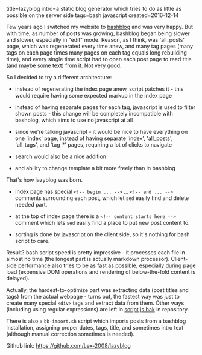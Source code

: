 title=lazyblog
intro=a static blog generator which tries to do as little as possible on the server side
tags=bash javascript
created=2016-12-14


Few years ago I switched my website to [bashblog][bb] and was very happy.
But with time, as number of posts was growing,
bashblog began being slower and slower,
especially in "edit" mode.
Reason, as I think, was 'all_posts' page, which was regenerated every time anew,
and many tag pages (many tags on each page times many pages on each tag equals long rebuilding time),
and every single time script had to open each post page to read title (and maybe some text) from it.
Not very good.

[bb]: https://github.com/cfenollosa/bashblog

So I decided to try a different architecture:

* instead of regenerating the index page anew, script patches it -
  this would require having some expected markup in the index page

* instead of having separate pages for each tag, javascript is used to filter shown posts -
  this change will be completely incompatible with bashblog, which aims to use no javascript at all

* since we're talking javascript - it would be nice to have everything on one 'index' page, instead of having separate 'index', 'all\_posts', 'all\_tags', and 'tag\_*' pages, requiring a lot of clicks to navigate

* search would also be a nice addition

* and ability to change template a bit more freely than in bashblog

That's how lazyblog was born.

* index page has special `<!-- begin ... -->` ... `<!-- end ... -->`
  comments surrounding each post,
  which let `sed` easily find and delete needed part.

* at the top of index page there is a `<!-- content starts here -->`
  comment which lets `sed` easily find a place to put new post content to.

* sorting is done by javascript on the client side,
  so it's nothing for bash script to care.

Result? bash script speed is pretty impressive - it processes each file in almost no time
(the longest part is actually markdown processor).
Client-side performance also tries to be as fast as possible,
especially during page load
(expensive DOM operations and rendering of below-the-fold content is delayed).

Actually, the hardest-to-optimize part was extracting data (post titles and tags)
from the actual webpage - turns out, the fastest way was just to create
many special `<div>` tags and extract data from them.
Other ways (including using regular expressions) are left in [script.js.bak][bak]
in repository.

There is also a `bb-import.sh` script which imports posts from a bashblog installation,
assigning proper dates, tags, title, and sometimes intro text
(although manual correction sometimes is needed).

Github link: <https://github.com/Lex-2008/lazyblog>

[bak]: https://github.com/Lex-2008/lazyblog/blob/master/script.js.bak
